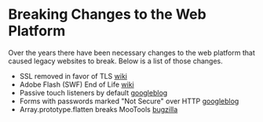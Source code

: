 # Breaking Changes to the Web Platform

Over the years there have been necessary changes to the web platform that caused legacy websites to break. Below is a list of those changes.

* SSL removed in favor of TLS [wiki](https://en.wikipedia.org/wiki/Transport_Layer_Security#SSL_1.0,_2.0_and_3.0)
* Adobe Flash (SWF) End of Life [wiki](https://en.wikipedia.org/wiki/Adobe_Flash#End_of_life)
* Passive touch listeners by default [googleblog](https://developers.google.com/web/updates/2017/01/scrolling-intervention)
* Forms with passwords marked "Not Secure" over HTTP [googleblog](https://security.googleblog.com/2016/09/moving-towards-more-secure-web.html)
* Array.prototype.flatten breaks MooTools [bugzilla](https://bugzilla.mozilla.org/show_bug.cgi?id=1443630)